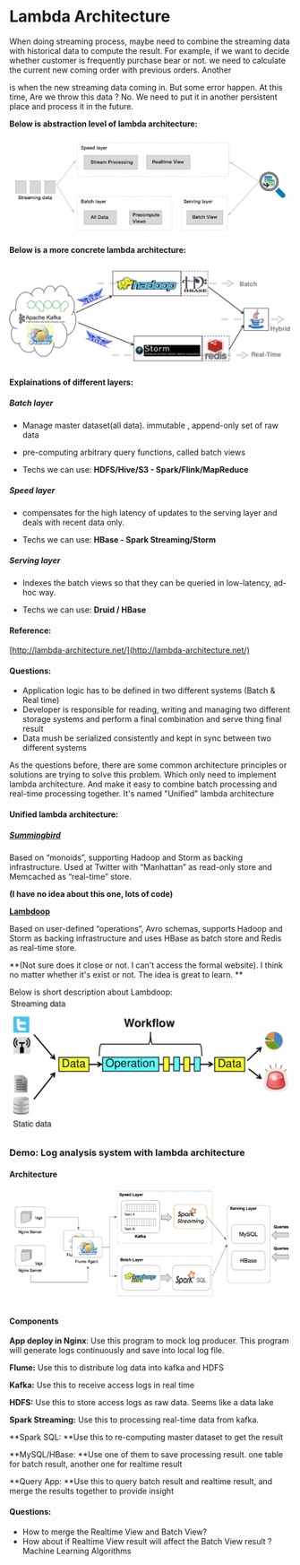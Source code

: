 # Lambda Architecture

When doing streaming process, maybe need to combine the streaming data with historical data to compute the result. For example, if we want to decide whether customer is frequently purchase bear or not. we need to calculate the current new coming order with previous orders. Another 

 is when the new streaming data coming in. But some error happen. At this time, Are we throw this data ? No. We need to put it in another persistent place and process it in the future.

**Below is abstraction level of lambda architecture:**

![](/assets/lambda_architecture.png)

**Below is a more concrete lambda architecture:**

![](/assets/lambda_architect_concrete.png)

**Explainations of different layers:**

##### Batch layer

* Manage master dataset\(all data\). immutable , append-only set of raw data

* pre-computing arbitrary query functions, called batch views

* Techs we can use:  **HDFS/Hive/S3 - Spark/Flink/MapReduce**

##### Speed layer

* compensates for the high latency of updates to the serving layer and deals with recent data only.

* Techs we can use: **HBase - Spark Streaming/Storm**

##### Serving layer

* Indexes the batch views so that they can be queried in low-latency, ad-hoc way.

* Techs we can use:  **Druid / HBase**

#### Reference:

[http://lambda-architecture.net/](http://lambda-architecture.net/)

#### Questions:

* Application logic has to be defined in two different systems \(Batch & Real time\)
* Developer is responsible for reading, writing and managing two different storage systems and perform a final combination and serve thing final result
* Data mush be serialized consistently and kept in sync between two different systems 

As the questions before, there are some common architecture principles or solutions are trying to solve this problem. Which only need to implement lambda architecture. And make it easy to combine batch processing and real-time processing together. It's named "Unified" lambda architecture

#### Unified lambda architecture:

##### [**Summingbird**](https://speakerdeck.com/sritchie/summingbird-streaming-mapreduce-at-twitter)

Based on “monoids”, supporting Hadoop and Storm as backing infrastructure. Used at Twitter with “Manhattan” as read-only store and Memcached as “real-time” store.

**\(I have no idea about this one, lots of code\)**

[**Lambdoop**](http://www.slideshare.net/Datadopter/lambdoop-a-framework-for-easy-development-of-big-data-applications)

Based on user-defined “operations”, Avro schemas, supports Hadoop and Storm as backing infrastructure and uses HBase as batch store and Redis as real-time store.

**\(Not sure does it close or not. I can't access the formal website\). I think no matter whether it's exist or not. The idea is great to learn. **

Below is short description about Lambdoop:![](/assets/lambdoop2.png)

### Demo: Log analysis system with lambda architecture

#### Architecture

![](/assets/log_analysis_architect.png)

#### Components

**App deploy in Nginx**: Use this program to mock log producer. This program will generate logs continuously and save into local log file.

**Flume:** Use this to distribute log data into kafka and HDFS

**Kafka:** Use this to receive access logs in real time

**HDFS:** Use this to store access logs as raw data. Seems like a data lake

**Spark Streaming:** Use this to processing real-time data from kafka.

**Spark SQL: **Use this to re-computing master dataset to get the result

**MySQL/HBase: **Use one of them to save processing result. one table for batch result, another one for realtime result

**Query App: **Use this to query batch result and realtime result, and merge the results together to provide insight

#### Questions:

* How to merge the Realtime View and Batch View?
* How about if Realtime View result will affect the Batch View result ? Machine Learning Algorithms

#### 



